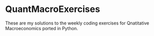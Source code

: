# QuantMacroExercises

These are my solutions to the weekly coding exercises for Qnatitative Macroeconomics ported in Python.  
